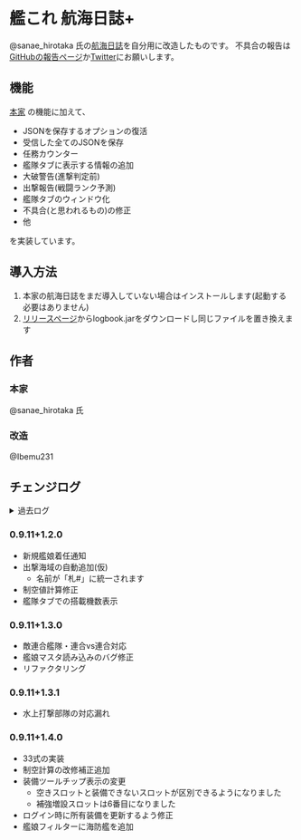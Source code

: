 # 艦これ 航海日誌+
@sanae_hirotaka 氏の[航海日誌](http://kancolle.sanaechan.net/)を自分用に改造したものです。
不具合の報告は[GitHubの報告ページ](https://github.com/Ibemu/logbook/issues/new)か[Twitter](https://twitter.com/Ibemu231)にお願いします。

## 機能
[本家](http://kancolle.sanaechan.net/) の機能に加えて、

* JSONを保存するオプションの復活
* 受信した全てのJSONを保存
* 任務カウンター
* 艦隊タブに表示する情報の追加
* 大破警告(進撃判定前)
* 出撃報告(戦闘ランク予測)
* 艦隊タブのウィンドウ化
* 不具合(と思われるもの)の修正
* 他

を実装しています。

## 導入方法
1. 本家の航海日誌をまだ導入していない場合はインストールします(起動する必要はありません)
2. [リリースページ](https://github.com/Ibemu/logbook/releases)からlogbook.jarをダウンロードし同じファイルを置き換えます

## 作者
### 本家
@sanae_hirotaka 氏

### 改造
@Ibemu231

## チェンジログ

<details>
<summary>過去ログ</summary>

### 0.8.1+1.0.0
* 初版

### 0.8.2+1.0.1
* 本家0.8.2に更新
* バージョンダイアログに航海日誌+のサイトへのリンクを追加
* 遠征がすぐに反映されるように変更

### 0.8.3+1.0.2
* 本家0.8.3に更新
  * 必要ライブラリが増えているので[本家](http://kancolle.sanaechan.net/)を最新版に更新してから導入して下さい
* 出撃報告の表示位置とレイアウトを保存するように変更

### 0.8.4+1.0.3
* 本家0.8.4に更新
* 出撃報告で退避を反映するように変更

### 0.8.5+1.0.4
* 本家0.8.5に更新
* 以下の場合の戦闘を解析するときににエラーが発生するバグを修正
  * 一部の夜戦
  * 支援艦隊が到着した場合
* 出撃報告で連合艦隊の種類を表示するように変更

### 0.8.6+1.0.5
* 本家0.8.6に更新
* 軽微な修正

### 0.8.7+1.0.5
* 本家0.8.7に更新

### 0.8.8+1.0.6
* 本家0.8.8に更新
* 内部的な修正(本家のリファクタリングに合わせて)

### 0.9+1.1.0
* 本家0.9に更新
* 艦隊タブをダブルクリックでダイアログ化できるようにした
* 内部的な修正(本家のリファクタリングに合わせて)

### 0.9.1+1.1.1
* 本家0.9.1に更新
* 補給した時などに艦隊タブダイアログが更新されない不具合を修正
* 所有艦娘一覧の「成長の余地」設定で補強増設欄がない不具合を修正
  * 確認してないけど落ちるのでは

### 0.9.2+1.1.1
* 本家0.9.2に更新

### 0.9.2+1.1.2
* 連合艦隊戦闘時に開幕雷撃の被ダメを第1艦隊で処理していた不具合を修正

  #### 追加
  * 誰もいない艦隊を変更すると落ちることがある不具合を修正
  * 艦娘を外して誰もいない状態にすると落ちることがある不具合を修正

### 0.9.3+1.1.3
* 本家0.9.3に更新
  * 必要ライブラリが変わっているので[本家](http://kancolle.sanaechan.net/)を最新版に更新してから導入して下さい
* フィルタに出撃海域を追加
* ダメージ計算でダメコンの処理を仮実装
* 出撃報告に制空状態と索敵状態を追加

### 0.9.4+1.1.4
* 本家0.9.4に更新
* ダメージ計算の修正
  * 轟沈(ダメコン発動を含む)時にエラーが出ることがある
  * 連合艦隊を作った状態で通常艦隊を出撃させると正しく計算されない
* 出撃報告を縦長表示した時に文字が枠からはみ出す不具合を修正

### 0.9.5+1.1.5
* 本家0.9.5に更新
* 所有艦娘一覧・任務一覧の追加列の再実装(本家に合わせて)

### 0.9.6+1.1.5
* 本家0.9.6に更新

### 0.9.6+1.1.6
* 出撃報告で輸送護衛部隊に対応

### 0.9.7+1.1.6
* 本家0.9.7に更新

### 0.9.8+1.1.6
* 本家0.9.8に更新

### 0.9.9+1.1.7
* 本家0.9.9に更新
* 2016冬E3の空襲マス対応

### 0.9.11+1.1.8
* 本家0.9.11に更新
* 出撃報告に触接とギミックを追加

### 0.9.11+1.1.9
* 16/06/10 アプデ対応
* 16/06/30 アプデ対応(仮)
* 任務カウンタのタイムゾーンをJST固定にした

</details>

### 0.9.11+1.2.0
* 新規艦娘着任通知
* 出撃海域の自動追加(仮)
  * 名前が「札#」に統一されます
* 制空値計算修正
* 艦隊タブでの搭載機数表示

### 0.9.11+1.3.0
* 敵連合艦隊・連合vs連合対応
* 艦娘マスタ読み込みのバグ修正
* リファクタリング

### 0.9.11+1.3.1
* 水上打撃部隊の対応漏れ

### 0.9.11+1.4.0
* 33式の実装
* 制空計算の改修補正追加
* 装備ツールチップ表示の変更
  * 空きスロットと装備できないスロットが区別できるようになりました
  * 補強増設スロットは6番目になりました
* ログイン時に所有装備を更新するよう修正
* 艦娘フィルターに海防艦を追加